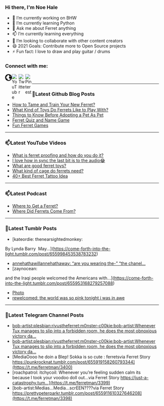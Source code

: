 ### Hi there, I'm Noe Hale

- 🔭 I’m currently working on BHW
- 🌱 I’m currently learning Python
- 💬 Ask me about Ferret anything
- 📫 I’m currently learning everything
- 🔭 I’m looking to collaborate with other content creators
- 😄 2021 Goals: Contribute more to Open Source projects
- ⚡ Fun fact: I love to draw and play guitar / drums

### Connect with me:

[<img align="left" alt="ferretvoice.com" width="22px" src="https://raw.githubusercontent.com/iconic/open-iconic/master/svg/globe.svg" />](https://ferretvoice.com)
[<img align="left" alt="YouTube" width="22px" src="https://cdn.jsdelivr.net/npm/simple-icons@v3/icons/youtube.svg" />](https://www.youtube.com/channel/UCk665XTfaMLVwFVWUmgnDiw)
[<img align="left" alt="Twitter" width="22px" src="https://cdn.jsdelivr.net/npm/simple-icons@v3/icons/twitter.svg" />](https://twitter.com/voiceferret)
[<img align="left" alt="Pinterest" width="22px" src="https://cdn.jsdelivr.net/npm/simple-icons@v3/icons/pinterest.svg" />](https://www.pinterest.com/voiceferret/)

<br />

---
### 🔭Latest Github Blog Posts
<!-- GITHUB:START -->
- [How to Tame and Train Your New Ferret?](http://noehale.github.io/how-to-tame-and-train-your-new-ferret/)
- [What Kind of Toys Do Ferrets Like to Play With?](http://noehale.github.io/what-kind-of-toys-do-ferrets-like-to-play-with/)
- [Things to Know Before Adopting a Pet As Pet](http://noehale.github.io/things-to-know-before-adopting-a-pet-as-pet/)
- [Ferret Quiz and Name Game](http://noehale.github.io/ferret-quiz/)
- [Fun Ferret Games](http://noehale.github.io/fun-ferret-games/)
<!-- GITHUB:END -->
---
### 📫Latest YouTube Videos

<!-- YOUTUBE:START -->
- [What is ferret proofing and how do you do it?](https://www.youtube.com/watch?v=81Syh_DJBQQ)
- [I love how in sync the last bit is to the audio😂](https://www.youtube.com/watch?v=WHBeGHwSlGY)
- [What are good ferret toys?](https://www.youtube.com/watch?v=tPxRilBzc0s)
- [What kind of cage do ferrets need?](https://www.youtube.com/watch?v=xzz6hC3sR5A)
- [40+ Best Ferret Tattoo Idea](https://www.youtube.com/watch?v=KIKqduR6Xcs)
<!-- YOUTUBE:END -->

---
### 📫Latest Podcast

<!-- PODCAST:START -->
- [Where to Get a Ferret?](https://anchor.fm/ferretvoice/episodes/Where-to-Get-a-Ferret-erurfu)
- [Where Did Ferrets Come From?](https://anchor.fm/ferretvoice/episodes/Where-Did-Ferrets-Come-From-eruq8g)
<!-- PODCAST:END -->
---
### 📝Latest Tumblr Posts

<!-- TUMBLR:START -->
- [kateordie:
thenearsightedmonkey:

By Lynda Barry  May...](https://come-forth-into-the-light.tumblr.com/post/655998453538783232)
- [annehathawillannehathaway:
“are you wearing the-”
“the chanel...](https://come-forth-into-the-light.tumblr.com/post/655975811428564992)
- [zaynocean:

and the Iraqi people welcomed the Americans with...](https://come-forth-into-the-light.tumblr.com/post/655953168279257088)
- [Photo](https://come-forth-into-the-light.tumblr.com/post/655907848829714432)
- [rewelcomed:
the world was so pink tonight i was in awe
](https://come-forth-into-the-light.tumblr.com/post/655885214178000896)
<!-- TUMBLR:END -->
---
### 📝Latest Telegram Channel Posts

<!-- TELEGRAM:START -->
- [bob-artist:plesbian:rivustheferret:m0nster-c00kie:bob-artist:Whenever Tux manages to slip into a forbidden room, he does the most obnoxious victory da...](https://t.me/ferretman/3402)
- [bob-artist:plesbian:rivustheferret:m0nster-c00kie:bob-artist:Whenever Tux manages to slip into a forbidden room, he does the most obnoxious victory da...](https://t.me/ferretman/3401)
- [MediaOooo he doin a Blep! Sokka is so cute : ferretsvia Ferret Story https://punkrocknat.tumblr.com/post/655919158260793344](https://t.me/ferretman/3400)
- [roachpatrol: itchycoil: Whenever you’re feeling sudden calm its because I took your voodoo doll out...via Ferret Story https://just-a-catastrophy.tum...](https://t.me/ferretman/3399)
- [bob-artist:Medias…Media…scrEEN????via Ferret Story https://prettypeterparkr.tumblr.com/post/655911610327646208](https://t.me/ferretman/3398)
<!-- TELEGRAM:END -->
